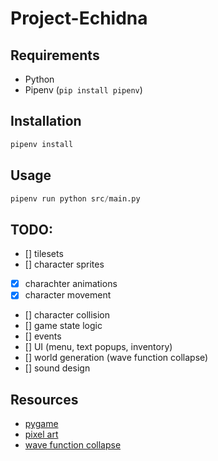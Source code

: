 # Project-Echidna

## Requirements
- Python
- Pipenv (`pip install pipenv`)

## Installation

```py
pipenv install
```

## Usage

```py
pipenv run python src/main.py
```

## TODO:
- [] tilesets
- [] character sprites
- [x] charachter animations 
- [x] character movement
- [] character collision
- [] game state logic
- [] events
- [] UI (menu, text popups, inventory)
- [] world generation (wave function collapse)
- [] sound design

## Resources
- [pygame](https://pygame.readthedocs.io/en/latest/)
- [pixel art](https://www.youtube.com/playlist?list=PLLdxW--S_0h4dlWUpl-TzBp-ulqK3NiM_)
- [wave function collapse](https://youtu.be/2SuvO4Gi7uY)
